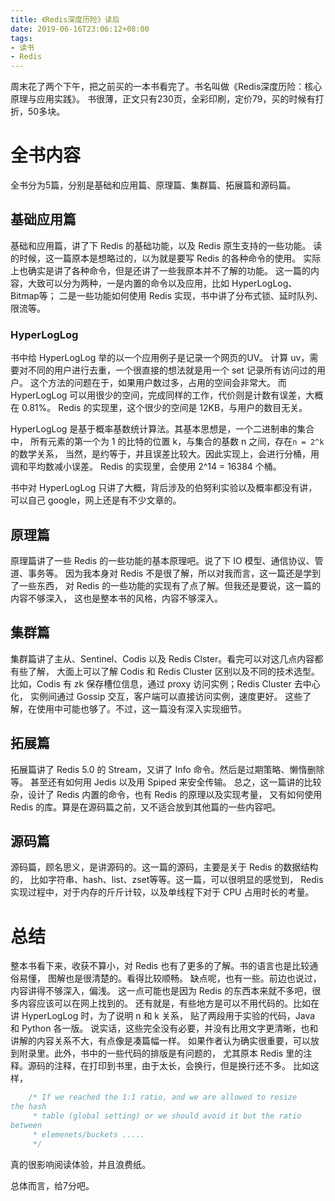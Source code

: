 ```yaml
---
title: 《Redis深度历险》读后
date: 2019-06-16T23:06:12+08:00
tags:
- 读书
- Redis
---
```


周末花了两个下午，把之前买的一本书看完了。书名叫做《Redis深度历险：核心原理与应用实践》。
书很薄，正文只有230页，全彩印刷，定价79，买的时候有打折，50多块。

# 全书内容

全书分为5篇，分别是基础和应用篇、原理篇、集群篇、拓展篇和源码篇。

## 基础应用篇

基础和应用篇，讲了下 Redis 的基础功能，以及 Redis 原生支持的一些功能。
读的时候，这一篇原本是想略过的，以为就是要写 Redis 的各种命令的使用。
实际上也确实是讲了各种命令，但是还讲了一些我原本并不了解的功能。
这一篇的内容，大致可以分为两种，一是内置的命令以及应用，比如 HyperLogLog、Bitmap等；
二是一些功能如何使用 Redis 实现，书中讲了分布式锁、延时队列、限流等。

### HyperLogLog

书中给 HyperLogLog 举的以一个应用例子是记录一个网页的UV。
计算 uv，需要对不同的用户进行去重，一个很直接的想法就是用一个 set 记录所有访问过的用户。
这个方法的问题在于，如果用户数过多，占用的空间会非常大。
而 HyperLogLog 可以用很少的空间，完成同样的工作，代价则是计数有误差，大概在 0.81%。
Redis 的实现里，这个很少的空间是 12KB，与用户的数目无关。

HyperLogLog 是基于概率基数统计算法。其基本思想是，一个二进制串的集合中，
所有元素的第一个为 1 的比特的位置 k，与集合的基数 n 之间，存在`n = 2^k` 的数学关系，
当然，是约等于，并且误差比较大。因此实现上，会进行分桶，用调和平均数减小误差。
Redis 的实现里，会使用 2^14 = 16384 个桶。

书中对 HyperLogLog 只讲了大概，背后涉及的伯努利实验以及概率都没有讲，
可以自己 google，网上还是有不少文章的。

## 原理篇

原理篇讲了一些 Redis 的一些功能的基本原理吧。说了下 IO 模型、通信协议、管道、事务等。
因为我本身对 Redis 不是很了解，所以对我而言，这一篇还是学到了一些东西，
对 Redis 的一些功能的实现有了点了解。但我还是要说，这一篇的内容不够深入，
这也是整本书的风格，内容不够深入。

## 集群篇

集群篇讲了主从、Sentinel、Codis 以及 Redis Clster。看完可以对这几点内容都有些了解，
大面上可以了解 Codis 和 Redis Cluster 区别以及不同的技术选型。
比如，Codis 有 zk 保存槽位信息，通过 proxy 访问实例；Redis Cluster 去中心化，
实例间通过 Gossip 交互，客户端可以直接访问实例，速度更好。
这些了解，在使用中可能也够了。不过，这一篇没有深入实现细节。

## 拓展篇

拓展篇讲了 Redis 5.0 的 Stream，又讲了 Info 命令。然后是过期策略、懒惰删除等。
甚至还有如何用 Jedis 以及用 Spiped 来安全传输。
总之，这一篇讲的比较杂，设计了 Redis 内置的命令，也有 Redis 的原理以及实现考量，
又有如何使用 Redis 的库。算是在源码篇之前，又不适合放到其他篇的一些内容吧。

## 源码篇

源码篇，顾名思义，是讲源码的。这一篇的源码，主要是关于 Redis 的数据结构的，
比如字符串、hash、list、zset等等。这一篇，可以很明显的感觉到，
Redis 实现过程中，对于内存的斤斤计较，以及单线程下对于 CPU 占用时长的考量。

# 总结

整本书看下来，收获不算小，对 Redis 也有了更多的了解。书的语言也是比较通俗易懂，
图解也是很清楚的。看得比较顺畅。
缺点呢，也有一些。前边也说过，内容讲得不够深入，偏浅。
这一点可能也是因为 Redis 的东西本来就不多吧，很多内容应该可以在网上找到的。
还有就是，有些地方是可以不用代码的。比如在讲 HyperLogLog 时，为了说明 n 和 k 关系，
贴了两段用于实验的代码，Java 和 Python 各一版。
说实话，这些完全没有必要，并没有比用文字更清晰，也和讲解的内容关系不大，有点像是凑篇幅一样。
如果作者认为确实很重要，可以放到附录里。此外，书中的一些代码的排版是有问题的，
尤其原本 Redis 里的注释。源码的注释，在打印到书里，由于太长，会换行，但是换行还不多。
比如这样，

```c
    /* If we reached the 1:1 ratio, and we are allowed to resize
the hash
     * table (global setting) or we should avoid it but the ratio
between
     * elemenets/buckets .....
     */ 
```
真的很影响阅读体验，并且浪费纸。

总体而言，给7分吧。
